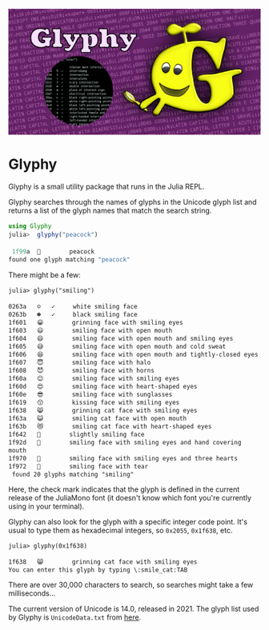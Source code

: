 ![glyphy splash image](docs/src/assets/figures/glyphy-social-media-preview.png)

# Glyphy

Glyphy is a small utility package that runs in the Julia REPL.

Glyphy searches through the names of glyphs in the Unicode
glyph list and returns a list of the glyph names that match
the search string.

```julia
using Glyphy
julia>  glyphy("peacock")

 1f99a  🦚        peacock           
found one glyph matching "peacock"
```

There might be a few:

```
julia> glyphy("smiling")

0263a   ☺   ✓     white smiling face
0263b   ☻   ✓     black smiling face
1f601   😁        grinning face with smiling eyes
1f603   😃        smiling face with open mouth
1f604   😄        smiling face with open mouth and smiling eyes
1f605   😅        smiling face with open mouth and cold sweat
1f606   😆        smiling face with open mouth and tightly-closed eyes
1f607   😇        smiling face with halo
1f608   😈        smiling face with horns
1f60a   😊        smiling face with smiling eyes
1f60d   😍        smiling face with heart-shaped eyes
1f60e   😎        smiling face with sunglasses
1f619   😙        kissing face with smiling eyes
1f638   😸        grinning cat face with smiling eyes
1f63a   😺        smiling cat face with open mouth
1f63b   😻        smiling cat face with heart-shaped eyes
1f642   🙂        slightly smiling face
1f92d   🤭        smiling face with smiling eyes and hand covering mouth
1f970   🥰        smiling face with smiling eyes and three hearts
1f972   🥲        smiling face with tear
 found 20 glyphs matching "smiling"
```

Here, the check mark indicates that the glyph is defined in
the current release of the JuliaMono font (it doesn't know
which font you're currently using in your terminal).

Glyphy can also look for the glyph with a specific integer
code point. It's usual to type them as hexadecimal integers,
so `0x2055`, `0x1f638`, etc.

```
julia> glyphy(0x1f638)

1f638   😸        grinning cat face with smiling eyes
You can enter this glyph by typing \:smile_cat:TAB
```

There are over 30,000 characters to search, so searches
might take a few milliseconds...

The current version of Unicode is 14.0, released in 2021.
The glyph list used by Glyphy is `UnicodeData.txt` from
[here](http://www.unicode.org/Public/UNIDATA/).

[docs-development-img]: https://img.shields.io/badge/docs-development-blue
[docs-development-url]: http://cormullion.github.io/glyphy.jl/dev/

[docs-stable-img]: https://img.shields.io/badge/docs-stable-blue.svg
[docs-stable-url]: http://cormullion.github.io/glyphy.jl/stable/

[ci-img]: https://github.com/cormullion/glyphy.jl/workflows/CI/badge.svg
[ci-url]: https://github.com/cormullion/glyphy.jl/actions?query=workflow%3ACI

